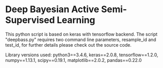 # Deep Bayesian Active Semi-Supervised Learning

This python script is based on keras with tensorflow backend. The script "deepbass.py" requires two command line parameters, resample_id and test_id, for further details please check out the source code.

Library versions used:
python3==3.4.6,
keras==2.0.8,
tensorflow==1.2.0,
numpy==1.13.1,
scipy==0.19.1,
matplotlib==2.0.2,
pandas==0.22.0
